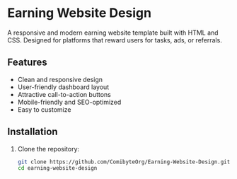 # Earning Website Design

A responsive and modern earning website template built with HTML and CSS. Designed for platforms that reward users for tasks, ads, or referrals.

## Features
- Clean and responsive design  
- User-friendly dashboard layout  
- Attractive call-to-action buttons  
- Mobile-friendly and SEO-optimized  
- Easy to customize  

## Installation
1. Clone the repository:  
   ```sh
   git clone https://github.com/ComibyteOrg/Earning-Website-Design.git
   cd earning-website-design
